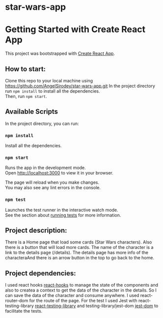 # star-wars-app

# Getting Started with Create React App

This project was bootstrapped with [Create React App](https://github.com/facebook/create-react-app).

## How to start:
Clone this repo to your local machine using https://github.com/AngelSirodey/star-wars-app.git
In the project directory run `npm install` to install all the dependencies.\
Then, run `npm start`.

## Available Scripts

In the project directory, you can run:

### `npm install`

Install all the dependencies.

### `npm start`

Runs the app in the development mode.\
Open [http://localhost:3000](http://localhost:3000) to view it in your browser.

The page will reload when you make changes.\
You may also see any lint errors in the console.

### `npm test`

Launches the test runner in the interactive watch mode.\
See the section about [running tests](https://facebook.github.io/create-react-app/docs/running-tests) for more information.

## Project description:

There is a Home page that load some cards (Star Wars characters). Also there is a button that will load more cards.
The name of the character is a link to the details page (/details).
The details page has more info of the characteraAnd there is an arrow button in the top to go back to the home.

## Project dependencies:

I used react hooks [react-hooks](https://reactjs.org/docs/hooks-intro.html) to manage the state of the components and also to createa a context to get the data of the character in the details.
So I can save the data of the character and consume anywhere.
I used react-router-dom for the route of the page.
For the test I used Jest with react-testing-library [react-testing-library](https://testing-library.com/docs/react-testing-library/intro/) and
testing-library/jest-dom [jest-dom](https://testing-library.com/docs/ecosystem-jest-dom/) to facilitate the tests.
